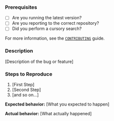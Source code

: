 ### Prerequisites

* [ ] Are you running the latest version?
* [ ] Are you reporting to the correct repository?
* [ ] Did you perform a cursory search?

For more information, see the [`CONTRIBUTING`](CONTRIBUTING.md) guide.

### Description

[Description of the bug or feature]

### Steps to Reproduce

1. [First Step]
2. [Second Step]
3. [and so on...]

**Expected behavior:** [What you expected to happen]

**Actual behavior:** [What actually happened]

